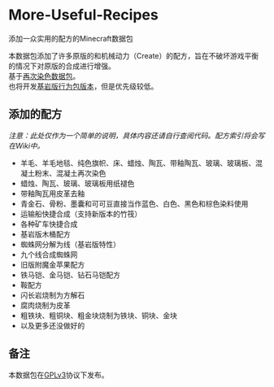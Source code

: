 # More-Useful-Recipes

添加一众实用的配方的Minecraft数据包  

本数据包添加了许多原版的和机械动力（Create）的配方，旨在不破坏游戏平衡的情况下对原版的合成进行增强。  
基于[再次染色数据包](https://github.com/RainStar7981/Secondary-Dyeing-Data-Pack)。   
也将开发[基岩版行为包版本](https://github.com/RainStar7981/More-Useful-Recipes-Behavior-Pack)，但是优先级较低。  

## 添加的配方

*注意：此处仅作为一个简单的说明，具体内容还请自行查阅代码。配方索引将会写在Wiki中。*  

- 羊毛、羊毛地毯、纯色旗帜、床、蜡烛、陶瓦、带釉陶瓦、玻璃、玻璃板、混凝土粉末、混凝土再次染色
- 蜡烛、陶瓦、玻璃、玻璃板用纸褪色
- 带釉陶瓦用皮革去釉
- 青金石、骨粉、墨囊和可可豆直接当作蓝色、白色、黑色和棕色染料使用
- 运输船快捷合成（支持新版本的竹筏）
- 各种矿车快捷合成
- 基岩版木桶配方
- 蜘蛛网分解为线（基岩版特性）
- 九个线合成蜘蛛网
- 旧版附魔金苹果配方
- 铁马铠、金马铠、钻石马铠配方
- 鞍配方
- 闪长岩烧制为方解石
- 腐肉烧制为皮革
- 粗铁块、粗铜块、粗金块烧制为铁块、铜块、金块
- 以及更多还没做好的

## 备注

本数据包在[GPLv3](https://www.gnu.org/licenses/gpl-3.0.html)协议下发布。
